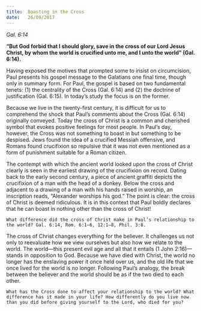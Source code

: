 ```yaml
---
title:  Boasting in the Cross
date:   26/09/2017
---
```


_Gal. 6:14_

**“But God forbid that I should glory, save in the cross of our Lord Jesus Christ, by whom the world is crucified unto me, and I unto the world” (Gal. 6:14).**

Having exposed the motives that prompted some to insist on circumcision, Paul presents his gospel message to the Galatians one final time, though only in summary form. For Paul, the gospel is based on two fundamental tenets: (1) the centrality of the Cross (Gal. 6:14) and (2) the doctrine of justification (Gal. 6:15). In today’s study the focus is on the former.

Because we live in the twenty-first century, it is difficult for us to comprehend the shock that Paul’s comments about the Cross (Gal. 6:14) originally conveyed. Today the cross of Christ is a common and cherished symbol that evokes positive feelings for most people. In Paul’s day, however, the Cross was not something to boast in but something to be despised. Jews found the idea of a crucified Messiah offensive, and Romans found crucifixion so repulsive that it was not even mentioned as a form of punishment suitable for a Roman citizen. 

The contempt with which the ancient world looked upon the cross of Christ clearly is seen in the earliest drawing of the crucifixion on record. Dating back to the early second century, a piece of ancient graffiti depicts the crucifixion of a man with the head of a donkey. Below the cross and adjacent to a drawing of a man with his hands raised in worship, an inscription reads, “Alexander worships his god.” The point is clear: the cross of Christ is deemed ridiculous. It is in this context that Paul boldly declares that he can boast in nothing other than the cross of Christ! 

`What difference did the cross of Christ make in Paul’s relationship to the world? Gal. 6:14, Rom. 6:1–6, 12:1–8, Phil. 3:8.`

The cross of Christ changes everything for the believer. It challenges us not only to reevaluate how we view ourselves but also how we relate to the world. The world—this present evil age and all that it entails (1 John 2:16)—stands in opposition to God. Because we have died with Christ, the world no longer has the enslaving power it once held over us, and the old life that we once lived for the world is no longer. Following Paul’s analogy, the break between the believer and the world should be as if the two died to each other.

`What has the Cross done to affect your relationship to the world? What difference has it made in your life? How differently do you live now than you did before giving yourself to the Lord, who died for you?`
